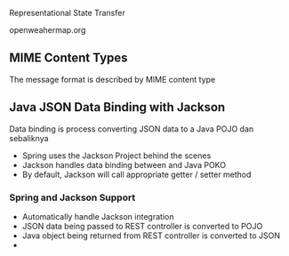 Representational State Transfer

openweahermap.org

## MIME Content Types
The message format is described by MIME content type

## Java JSON Data Binding with Jackson
Data binding is process converting JSON data to a Java POJO dan sebaliknya
- Spring uses the Jackson Project behind the scenes
- Jackson handles data binding between and Java POKO
- By default, Jackson will call appropriate getter / setter method

### Spring and Jackson Support
- Automatically handle Jackson integration
- JSON data being passed to REST controller is converted to POJO
- Java object being returned from REST controller is converted to JSON
-  